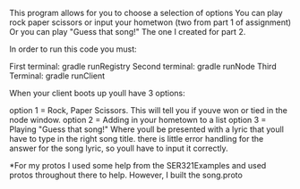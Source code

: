 This program allows for you to choose a selection of options
You can play rock paper scissors or input your hometwon (two from part 1 of assignment)
Or you can play "Guess that song!" The one I created for part 2.

In order to run this code you must:

First terminal: gradle runRegistry
Second terminal:  gradle runNode
Third Terminal: gradle runClient

When your client boots up youll have 3 options: 

option 1 = Rock, Paper Scissors. 
    This will tell you if youve won or tied in the node window. 
option 2 = Adding in your hometown to a list
option 3 = Playing "Guess that song!" Where youll be presented with a lyric that youll have to type in the right song title. 
    there is little error handling for the answer for the song lyric, so youll have to input it correctly. 


*For my protos I used some help from the SER321Examples and used protos throughout there to help. However, I built the song.proto


